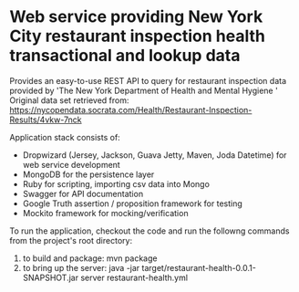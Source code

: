 Web service providing New York City restaurant inspection health transactional and lookup data 
===========================

Provides an easy-to-use REST API to query for restaurant inspection data provided by 'The New York Department of Health and Mental Hygiene '
Original data set retrieved from: https://nycopendata.socrata.com/Health/Restaurant-Inspection-Results/4vkw-7nck



Application stack consists of:

- Dropwizard (Jersey, Jackson, Guava Jetty, Maven, Joda Datetime) for web service development
- MongoDB for the persistence layer
- Ruby for scripting, importing csv data into Mongo
- Swagger for API documentation
- Google Truth assertion / proposition framework for testing
- Mockito framework for mocking/verification

To run the application, checkout the code and run the followng commands from the project's root directory:

1) to build and package: mvn package 
2) to bring up the server: java -jar target/restaurant-health-0.0.1-SNAPSHOT.jar server restaurant-health.yml
